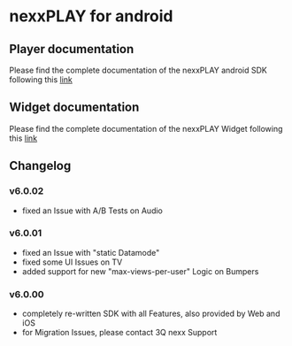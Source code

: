 # nexxPLAY for android

## Player documentation

Please find the complete documentation of the nexxPLAY android SDK following this [link](https://play.docs.nexx.cloud/native-players/nexxplay-for-android)

## Widget documentation

Please find the complete documentation of the nexxPLAY Widget following this [link](https://play.docs.nexx.cloud/widgets/widgets-for-native-apps/android-widget)

## Changelog

### v6.0.02
- fixed an Issue with A/B Tests on Audio

### v6.0.01
- fixed an Issue with "static Datamode"
- fixed some UI Issues on TV
- added support for new "max-views-per-user" Logic on Bumpers

### v6.0.00
- completely re-written SDK with all Features, also provided by Web and iOS
- for Migration Issues, please contact 3Q nexx Support
